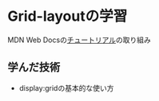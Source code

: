 # Grid-layoutの学習
MDN Web Docsの[チュートリアル](https://developer.mozilla.org/ja/docs/Learn/CSS/CSS_layout/Grids)の取り組み

## 学んだ技術
- display:gridの基本的な使い方